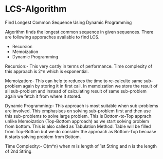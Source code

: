 # LCS-Algorithm
Find Longest Common Sequence Using Dynamic Programming

Algorithm finds the longest common sequence in given sequences. There are following apporaches available to find LCS.
- Recursion
- Memoization
- Dynamic Programming

Recursion:-
This very costly in terms of performance. Time complexity of this approach is 2^n which is exponential.

Memoization:-
This can help to reduces the time to re-calculte same sub-problem again by storing it in first call. In memoization we store the result of all sub-problem and instead of calculating result of same sub-problem again we fetch it from where it stored.

Dynamic Programming:-
This approach is most suitable when sub-problems are involved. This emphasises on solving sub-problem first and then use this sub-problems to solve large problem.
This is Bottom-to-Top apprach unlike Memoization (Top-Bottom approach) as we start solving problem from bottom. This is also called as Tabulation Method.
Table will be filled from Top-Bottom but we do consider the approach as Bottom-Top becuase it starts solving problem from Bottom.

Time Complexity:- O(m*n) when m is length of 1st String and n is the length of 2nd String.
